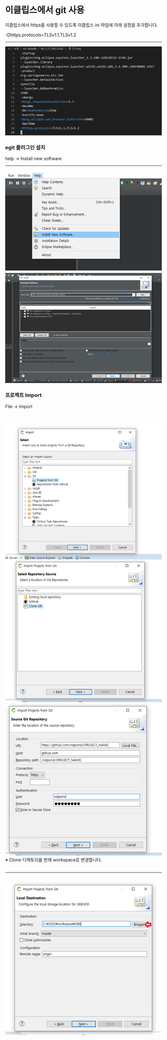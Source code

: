 <h1>이클립스에서 git 사용</h1>

<p> 이클립스에서 https를 사용할 수 있도록 이클립스 ini 파일에 아래 설정을 추가합니다.</p>

<div stype="color: #28E7FF;">
-Dhttps.protocols=TLSv1.1,TLSv1.2
</div>

<hr />

<img src="https://github.com/ndpsrnd/README/blob/master/eclipseinit.png?raw=true" />


<h3>egit 플러그인 설치</h3>

help -> Install new software
<hr />
<img src="https://github.com/ndpsrnd/README/blob/master/eclipsenewinstall.png?raw=true" />

<br />

<img src="https://github.com/ndpsrnd/README/blob/master/install2.png?raw=true" />


<h3>프로젝트 Import</h3>

File -> Import

<br />
<br />

<img src="https://github.com/ndpsrnd/README/blob/master/import1.png?raw=true" />

<br />

<img src="https://github.com/ndpsrnd/README/blob/master/import2.png?raw=true" />

<br />

<img src="https://github.com/ndpsrnd/README/blob/master/import3.png?raw=true" />

<div stype="color: #FF3232;">
※ Clone 디렉토리를 현재 workspace로 변경합니다. 
</div>

<br />
<hr />
<br />

<img src="https://github.com/ndpsrnd/README/blob/master/workingdir.png?raw=true" />
